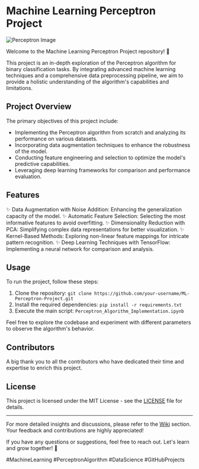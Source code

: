 # Machine Learning Perceptron Project

![Perceptron Image](https://miro.medium.com/v2/resize:fit:645/0*LJBO8UbtzK_SKMog)

Welcome to the Machine Learning Perceptron Project repository! 🚀

This project is an in-depth exploration of the Perceptron algorithm for binary classification tasks. By integrating advanced machine learning techniques and a comprehensive data preprocessing pipeline, we aim to provide a holistic understanding of the algorithm's capabilities and limitations.

## Project Overview

The primary objectives of this project include:

- Implementing the Perceptron algorithm from scratch and analyzing its performance on various datasets.
- Incorporating data augmentation techniques to enhance the robustness of the model.
- Conducting feature engineering and selection to optimize the model's predictive capabilities.
- Leveraging deep learning frameworks for comparison and performance evaluation.

## Features

✨ Data Augmentation with Noise Addition: Enhancing the generalization capacity of the model.
✨ Automatic Feature Selection: Selecting the most informative features to avoid overfitting.
✨ Dimensionality Reduction with PCA: Simplifying complex data representations for better visualization.
✨ Kernel-Based Methods: Exploring non-linear feature mappings for intricate pattern recognition.
✨ Deep Learning Techniques with TensorFlow: Implementing a neural network for comparison and analysis.

## Usage

To run the project, follow these steps:

1. Clone the repository: `git clone https://github.com/your-username/ML-Perceptron-Project.git`
2. Install the required dependencies: `pip install -r requirements.txt`
3. Execute the main script: `Perceptron_Algorithm_Implementation.ipynb`

Feel free to explore the codebase and experiment with different parameters to observe the algorithm's behavior.

## Contributors

A big thank you to all the contributors who have dedicated their time and expertise to enrich this project.

## License

This project is licensed under the MIT License - see the [LICENSE](LICENSE) file for details.

---

For more detailed insights and discussions, please refer to the [Wiki](https://github.com/your-username/ML-Perceptron-Project/wiki) section. Your feedback and contributions are highly appreciated!

If you have any questions or suggestions, feel free to reach out. Let's learn and grow together! 🌟

#MachineLearning #PerceptronAlgorithm #DataScience #GitHubProjects
